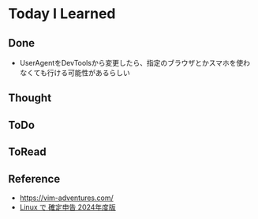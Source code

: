 # Today I Learned

## Done
- UserAgentをDevToolsから変更したら、指定のブラウザとかスマホを使わなくても行ける可能性があるらしい

## Thought

## ToDo

## ToRead

## Reference
- https://vim-adventures.com/
- [Linux で 確定申告 2024年度版](https://qiita.com/nanbuwks/items/3ceb0b3f8e15a8aa3dbf)